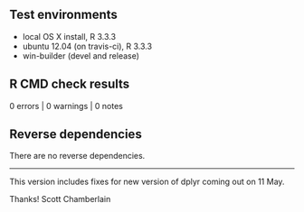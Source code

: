 ## Test environments

* local OS X install, R 3.3.3
* ubuntu 12.04 (on travis-ci), R 3.3.3
* win-builder (devel and release)

## R CMD check results

0 errors | 0 warnings | 0 notes


## Reverse dependencies

There are no reverse dependencies.

---

This version includes fixes for new version of dplyr coming out on 11 May.

Thanks!
Scott Chamberlain
